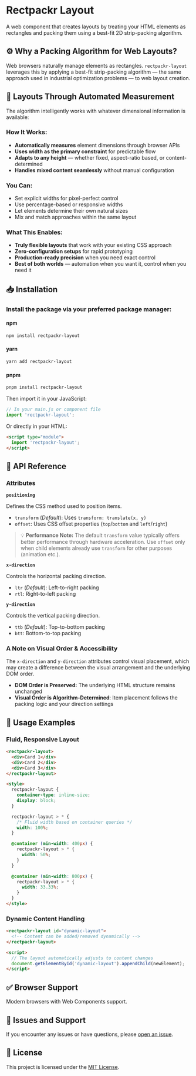 # Rectpackr Layout

A web component that creates layouts by treating your HTML elements as rectangles and packing them using a best-fit 2D strip-packing algorithm.

## ⚙️ Why a Packing Algorithm for Web Layouts?

Web browsers naturally manage elements as rectangles. `rectpackr-layout` leverages this by applying a best-fit strip-packing algorithm — the same approach used in industrial optimization problems — to web layout creation.

## 🤖 Layouts Through Automated Measurement

The algorithm intelligently works with whatever dimensional information is available:

### How It Works:

- **Automatically measures** element dimensions through browser APIs
- **Uses width as the primary constraint** for predictable flow
- **Adapts to any height** — whether fixed, aspect-ratio based, or content-determined
- **Handles mixed content seamlessly** without manual configuration

### You Can:

- Set explicit widths for pixel-perfect control
- Use percentage-based or responsive widths
- Let elements determine their own natural sizes
- Mix and match approaches within the same layout

### What This Enables:

- **Truly flexible layouts** that work with your existing CSS approach
- **Zero-configuration setups** for rapid prototyping
- **Production-ready precision** when you need exact control
- **Best of both worlds** — automation when you want it, control when you need it

## 📥 Installation

### Install the package via your preferred package manager:

#### npm

```bash
npm install rectpackr-layout
```

#### yarn

```bash
yarn add rectpackr-layout
```

#### pnpm

```bash
pnpm install rectpackr-layout
```

Then import it in your JavaScript:

```javascript
// In your main.js or component file
import 'rectpackr-layout';
```

Or directly in your HTML:

```html
<script type="module">
  import 'rectpackr-layout';
</script>
```

## 📖 API Reference

### Attributes

**`positioning`**

Defines the CSS method used to position items.

- `transform` (_Default_): Uses `transform: translate(x, y)`
- `offset`: Uses CSS offset properties (`top`/`bottom` and `left`/`right`)

> 💡 **Performance Note:** The default `transform` value typically offers better performance through hardware acceleration. Use `offset` only when child elements already use `transform` for other purposes (animation etc.).

**`x-direction`**

Controls the horizontal packing direction.

- `ltr` (_Default_): Left-to-right packing
- `rtl`: Right-to-left packing

**`y-direction`**

Controls the vertical packing direction.

- `ttb` (_Default_): Top-to-bottom packing
- `btt`: Bottom-to-top packing

### A Note on Visual Order & Accessibility

The `x-direction` and `y-direction` attributes control visual placement, which may create a difference between the visual arrangement and the underlying DOM order.

- **DOM Order is Preserved:** The underlying HTML structure remains unchanged
- **Visual Order is Algorithm-Determined**: Item placement follows the packing logic and your direction settings

## 🚀 Usage Examples

### Fluid, Responsive Layout

```html
<rectpackr-layout>
  <div>Card 1</div>
  <div>Card 2</div>
  <div>Card 3</div>
</rectpackr-layout>

<style>
  rectpackr-layout {
    container-type: inline-size;
    display: block;
  }

  rectpackr-layout > * {
    /* Fluid width based on container queries */
    width: 100%;
  }

  @container (min-width: 400px) {
    rectpackr-layout > * {
      width: 50%;
    }
  }

  @container (min-width: 800px) {
    rectpackr-layout > * {
      width: 33.33%;
    }
  }
</style>
```

### Dynamic Content Handling

```html
<rectpackr-layout id="dynamic-layout">
  <!-- Content can be added/removed dynamically -->
</rectpackr-layout>

<script>
  // The layout automatically adjusts to content changes
  document.getElementById('dynamic-layout').appendChild(newElement);
</script>
```

## ✅ Browser Support

Modern browsers with Web Components support.

## 🔧 Issues and Support

If you encounter any issues or have questions, please [open an issue](https://github.com/styiannis/rectpackr-layout/issues).

## 📄 License

This project is licensed under the [MIT License](https://github.com/styiannis/rectpackr-layout?tab=MIT-1-ov-file#readme).

